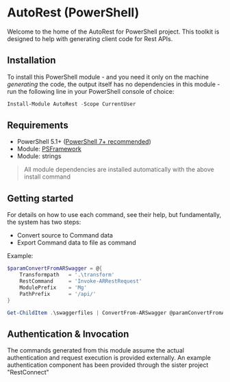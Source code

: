 ﻿# AutoRest (PowerShell)

Welcome to the home of the AutoRest for PowerShell project.
This toolkit is designed to help with generating client code for Rest APIs.

## Installation

To install this PowerShell module - and you need it only on the machine _generating_ the code, the output itself has no dependencies in this module - run the following line in your PowerShell console of choice:

```powershell
Install-Module AutoRest -Scope CurrentUser
```

## Requirements

+ PowerShell 5.1+ ([PowerShell 7+ recommended](https://aka.ms/pwsh))
+ Module: [PSFramework](https://psframework.org)
+ Module: strings

> All module dependencies are installed automatically with the above install command

## Getting started

For details on how to use each command, see their help, but fundamentally, the system has two steps:

+ Convert source to Command data
+ Export Command data to file as command

Example:

```powershell
$paramConvertFromARSwagger = @{
    Transformpath   = '.\transform'
    RestCommand     = 'Invoke-ARRestRequest'
    ModulePrefix    = 'Mg'
    PathPrefix      = '/api/'
}

Get-ChildItem .\swaggerfiles | ConvertFrom-ARSwagger @paramConvertFromARSwagger | Export-ARCommand -Path .
```

## Authentication & Invocation

The commands generated from this module assume the actual authentication and request execution is provided externally.
An example authentication component has been provided through the sister project "RestConnect"
